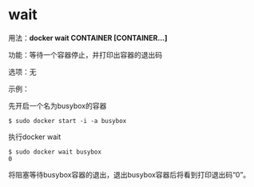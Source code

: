 # wait<a name="ZH-CN_TOPIC_0184808260"></a>

用法：**docker wait CONTAINER \[CONTAINER...\]**

功能：等待一个容器停止，并打印出容器的退出码

选项：无

示例：

先开启一个名为busybox的容器

```
$ sudo docker start -i -a busybox
```

执行docker wait

```
$ sudo docker wait busybox
0
```

将阻塞等待busybox容器的退出，退出busybox容器后将看到打印退出码“0”。

